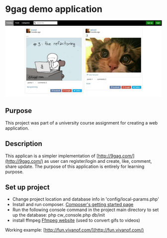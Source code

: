 # 9gag demo application

![Screenshot](images/demo_1.jpg)

Purpose
-------------
This project was part of a university course assignment for creating a web application.

Description
-------------
This applican is a simpler implementation of [http://9gag.com/](http://9gag.com/) as user can register/login and create, like, comment, share update. The purpose of this application is entirely for learning purpose.

Set up project
-------------

* Change project location and database info in 'config/local-params.php'
* Install and run composer. [Composer's getting started page](https://getcomposer.org/doc/00-intro.md)
* Run the following console command in the project main directory to set up the database: php cw_console.php db/init
* install ffmpeg [Ffmpeg website](https://www.ffmpeg.org/) (used to convert gifs to videos)

Working example: [http://fun.vivanof.com/](http://fun.vivanof.com/)
